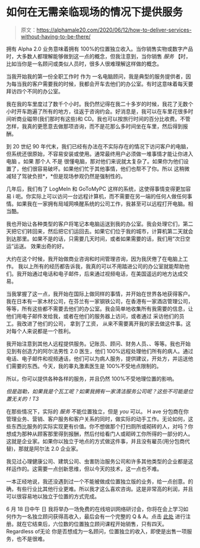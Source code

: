 # 如何在无需亲临现场的情况下提供服务

> 原文：<https://alphamale20.com/2020/06/12/how-to-deliver-services-without-having-to-be-there/>

拥有 Alpha 2.0 业务意味着拥有 100%的位置独立收入。当你销售实物或数字产品时，大多数人都理解能够做到这一点的概念，但我注意到，当你销售 *服务* 【时，比如当你是一名顾问或类似人员时，很多人很难理解这样做的概念。

当我开始我的第一份全职工作时 作为 一名电脑顾问，我是典型的服务提供者，因为每当我的客户需要我的时候，我都会开车去他们的办公室。有时这意味着每天要拜访四个不同的办公室。

我在我的车里度过了数千个小时。我仍然记得在我二十多岁的时候，我花了无数个小时开车跑遍了所有的地方，往返于咨询约会。好消息是，我可以在车里花很多时间听商业磁带(我们那时有这些)和 CD。我也可以按旅行时间的百分比收费。不管怎样，我真的更愿意去做那项咨询，而不是花那么多时间坐在车里，然后得到报酬。

到 20 世纪 90 年代末，我们已经有办法在不实际存在的情况下访问客户的电脑，但系统还很原始，不容易安装或使用。通常最终用户必须做一堆事情才能让你进入电脑 。如果 那个人 不是 很懂电脑，那对他们来说就太复杂了。如果你为他们设置了，他们很容易破坏。如果他们忙于其他事情，他们也帮不了你。所以 这稍微减轻了驾驶负担*，*但是现场参观仍然是强制性的。

几年后，我们有了 LogMeIn 和 GoToMyPC 这样的系统，这使得事情变得更加容易 i 呃。你实际上可以访问一台远程计算机，而不需要在另一端的任何人做任何事情。如果我在一家拥有局域网唤醒系统的公司工作，我甚至可以远程打开电脑。相当酷。

我也开始让各种类型的客户将笔记本电脑运送到我的办公室。我会处理它们，第二天把它们转回来，然后把它们运回去。如果它们位于我的城市，计算机第二天就会到达那里。如果不是的话，只需要几天时间，或者如果需要的话，我们用“次日空运”运送。 效果出奇的好。

大约在这个时候，我开始做商业咨询和时间管理咨询，因为我厌倦了在电脑上工作。 我以上所有的经历都告诉我，我真的可以不用踏进公司的办公室就能帮助他们。我开始通过电话和电子邮件，后来通过视频电话，在美国遥远的地方达成交易。

当我掌握了这一点，我开始在国际上做同样的事情，并开始在世界各地获得客户。我在日本有一家木材公司，在芬兰有一家钢铁公司，在香港有一家酒店管理公司，等等，所有这些都不需要去他们的办公室。我会简单地收集所有我需要的信息，让他们用电子邮件发给我，或者在他们的服务器上访问，或者通过 采访他们的员工。我改进了他们的公司， 拿到了工资， 从来不需要离开我的家去做这件事。这对每个人来说都是一个胜利。

我开始注意到其他人远程提供服务。记账员、顾问、财务人员、、等等。我也开始见到有创造力的阿尔法男性 2.0 医生，他们 100%远程处理他们所有的病人。通过电话、电子邮件和视频通话，他们可以为病人服务，提供建议，开处方，并运送他们需要的东西。今天，我的睾丸激素医生是 100%不受地点限制的。

所以，你可以提供各种各样的服务，并且仍然 100%不受地理位置的影响。

*但是迦勒，如果我是个瓦工呢？如果我拥有一家清洁服务公司呢？这些不可能是位置无关的！T3*

在那些情况下，实际的 *服务* 不能位置独立，但是 *you* 可以。 H ave 分包商在你管理业务、营销、客户服务和客户关系的同时，做实际的动手工作。无论如何，这些东西比服务的实际实现更有价值。你不想做那个打扫厕所或砌砖的人，对吗？你想成为那种从顾客那里得到报酬，然后付给看门人或砌砖工你所得的一部分的人。这就是企业家。如果你以独立于地点的方式做这件事，并且没有雇员(用分包商代替)，那就是阿尔法 2.0 企业家。

我见过心理健康公司、建筑公司、虫害防治服务公司和许多其他类型的企业都是这样运作的。这需要一点创新思维，但以今天的技术，这一点也不难。

一本正经地说，我还没遇到过一个不能被做成位置独立版的业务，给一点创意。的确，有些行业比其他行业更难。所以我才这么喜欢咨询。这是非常高的利润，并且可以很容易地以独立于位置的方式完成。

6 月 18 日中午 日 我将举办一场免费的在线培训网络研讨会，你将在会上学习如何作为一名独立顾问获得高收入，最后会有一个完整的 Q & A。点击 [此处](https://alphamale20.kartra.com/page/consultant) 进行注册。就在它结束后，六位数的位置独立顾问课程开始销售，只有四天。Regardless of无论 你是否想成为一名顾问，位置独立的收入，即使是出售一项服务，也不是很难。